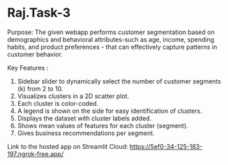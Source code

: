 # Raj.Task-3
Purpose:
The given webapp performs customer segmentation based on demographics and behavioral attributes-such as age, income, spending habits, and product preferences - that can effectively capture patterns in customer behavior.

Key Features :
1) Sidebar slider to dynamically select the number of customer segments (k) from 2 to 10.
2) Visualizes clusters in a 2D scatter plot.
3) Each cluster is color-coded.
4) A legend is shown on the side for easy identification of clusters.
5) Displays the dataset with cluster labels added.
6) Shows mean values of features for each cluster (segment).
7) Gives business recommendations per segment.

Link to the hosted app on Streamlit Cloud:
https://5ef0-34-125-183-197.ngrok-free.app/
